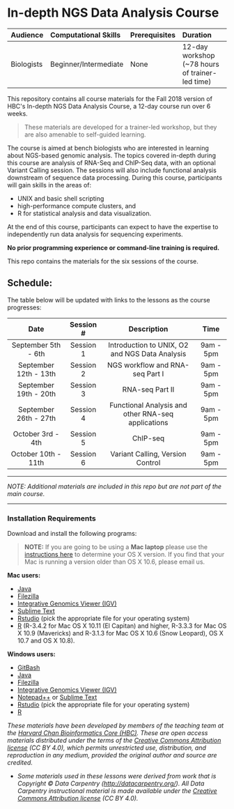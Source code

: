# In-depth NGS Data Analysis Course

| Audience | Computational Skills | Prerequisites | Duration |
:----------|:----------|:----------|:----------|
| Biologists | Beginner/Intermediate | None | 12-day workshop (~78 hours of trainer-led time)|

This repository contains all course materials for the Fall 2018 version of HBC's In-depth NGS Data Analysis Course, a 12-day course run over 6 weeks.

> These materials are developed for a trainer-led workshop, but they are also amenable to self-guided learning.

The course is aimed at bench biologists who are interested in learning about NGS-based genomic analysis. The topics covered in-depth during this course are analysis of RNA-Seq and ChIP-Seq data, with an optional Variant Calling session. The sessions will also include functional analysis downstream of sequence data processing. During this course, participants will gain skills in the areas of:
 
* UNIX and basic shell scripting
* high-performance compute clusters, and 
* R for statistical analysis and data visualization. 

At the end of this course, participants can expect to have the expertise to independently run data analysis for sequencing experiments.

**No prior programming experience or command-line training is required.**

This repo contains the materials for the six sessions of the course. 

## Schedule:

The table below will be updated with links to the lessons as the course progresses:

| Date |  Session #  | Description | Time |
|:-----------:|:----------:|:--------:|:--------:|
|September 5th - 6th	| Session 1 | Introduction to UNIX, O2 and NGS Data Analysis | 9am - 5pm |
|September 12th - 13th| Session 2 | NGS workflow and RNA-seq Part I | 9am - 5pm |
|September 19th - 20th| Session 3 | RNA-seq Part II	| 9am - 5pm |
|September 26th - 27th| Session 4 | Functional Analysis and other RNA-seq applications| 9am - 5pm |
|October 3rd - 4th	  | Session 5 | ChIP-seq | 9am - 5pm |
|October 10th - 11th	| Session 6 | Variant Calling, Version Control | 9am - 5pm |


---

*NOTE: Additional materials are included in this repo but are not part of the main course.*

---

### Installation Requirements

Download and install the following programs:
>**NOTE:** If you are going to be using a **Mac laptop** please use the [instructions here](https://support.apple.com/en-us/HT201260) to determine your OS X version. If you find that your Mac is running a version older than OS X 10.6, please email us.

**Mac users:**
- [Java](https://www.java.com/en/download/)
- [Filezilla](https://filezilla-project.org/download.php?type=client)
- [Integrative Genomics Viewer (IGV)](https://www.broadinstitute.org/igv/?q=registration)
- [Sublime Text](http://www.sublimetext.com/)
- [Rstudio](http://www.rstudio.com/products/rstudio/download/) (pick the appropriate file for your operating system)
- [R](http://cran.r-project.org/bin/macosx/) (R-3.4.2 for Mac OS X 10.11 (El Capitan) and higher, R-3.3.3 for Mac OS X 10.9 (Mavericks) and R-3.1.3 for Mac OS X 10.6 (Snow Leopard), OS X 10.7 and OS X 10.8). 

**Windows users:**
- [GitBash](https://git-scm.com/download/win)
- [Java](https://www.java.com/en/download/)
- [Filezilla](https://filezilla-project.org/)
- [Integrative Genomics Viewer (IGV)](https://www.broadinstitute.org/igv/?q=registration)
- [Notepad++](http://notepad-plus-plus.org/) or [Sublime Text](http://www.sublimetext.com/)
- [Rstudio](http://www.rstudio.com/products/rstudio/download/) (pick the appropriate file for your operating system)
- [R](http://cran.r-project.org/bin/windows/base/)

*These materials have been developed by members of the teaching team at the [Harvard Chan Bioinformatics Core (HBC)](http://bioinformatics.sph.harvard.edu/). These are open access materials distributed under the terms of the [Creative Commons Attribution license](https://creativecommons.org/licenses/by/4.0/) (CC BY 4.0), which permits unrestricted use, distribution, and reproduction in any medium, provided the original author and source are credited.*

* *Some materials used in these lessons were derived from work that is Copyright © Data Carpentry (http://datacarpentry.org/). 
All Data Carpentry instructional material is made available under the [Creative Commons Attribution license](https://creativecommons.org/licenses/by/4.0/) (CC BY 4.0).*
